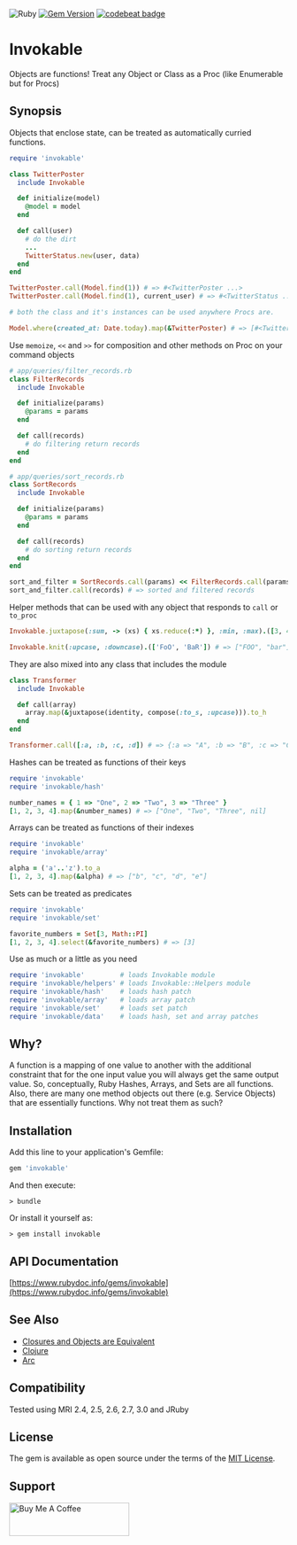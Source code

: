 ![Ruby](https://github.com/delonnewman/invokable/workflows/Ruby/badge.svg)
[![Gem Version](https://badge.fury.io/rb/invokable.svg)](https://badge.fury.io/rb/invokable)
[![codebeat badge](https://codebeat.co/badges/d5f47c2a-941f-42c1-a799-bc8169558745)](https://codebeat.co/projects/github-com-delonnewman-invokable-master)

# Invokable

Objects are functions! Treat any Object or Class as a Proc (like Enumerable but for Procs)

## Synopsis

Objects that enclose state, can be treated as automatically curried functions.

```ruby
require 'invokable'

class TwitterPoster
  include Invokable

  def initialize(model)
    @model = model
  end

  def call(user)
    # do the dirt
    ...
    TwitterStatus.new(user, data)
  end
end

TwitterPoster.call(Model.find(1)) # => #<TwitterPoster ...>
TwitterPoster.call(Model.find(1), current_user) # => #<TwitterStatus ...>

# both the class and it's instances can be used anywhere Procs are.

Model.where(created_at: Date.today).map(&TwitterPoster) # => [#<TwitterPoster ...>, ...]
```

Use `memoize`, `<<` and `>>` for composition and other methods on Proc on your command objects

```ruby
# app/queries/filter_records.rb
class FilterRecords
  include Invokable

  def initialize(params)
    @params = params
  end

  def call(records)
    # do filtering return records
  end
end

# app/queries/sort_records.rb
class SortRecords
  include Invokable

  def initialize(params)
    @params = params
  end

  def call(records)
    # do sorting return records
  end
end

sort_and_filter = SortRecords.call(params) << FilterRecords.call(params)
sort_and_filter.call(records) # => sorted and filtered records
```

Helper methods that can be used with any object that responds to `call` or `to_proc`

```ruby
Invokable.juxtapose(:sum, -> (xs) { xs.reduce(:*) }, :min, :max).([3, 4, 6]) # => [13, 72, 3, 6]

Invokable.knit(:upcase, :downcase).(['FoO', 'BaR']) # => ["FOO", "bar"]
```

They are also mixed into any class that includes the module

```ruby
class Transformer
  include Invokable

  def call(array)
    array.map(&juxtapose(identity, compose(:to_s, :upcase))).to_h
  end
end

Transformer.call([:a, :b, :c, :d]) # => {:a => "A", :b => "B", :c => "C", :d => "D"} 
```

Hashes can be treated as functions of their keys

```ruby
require 'invokable'
require 'invokable/hash'

number_names = { 1 => "One", 2 => "Two", 3 => "Three" }
[1, 2, 3, 4].map(&number_names) # => ["One", "Two", "Three", nil]
```

Arrays can be treated as functions of their indexes

```ruby
require 'invokable'
require 'invokable/array'

alpha = ('a'..'z').to_a
[1, 2, 3, 4].map(&alpha) # => ["b", "c", "d", "e"]
```

Sets can be treated as predicates

```ruby
require 'invokable'
require 'invokable/set'

favorite_numbers = Set[3, Math::PI]
[1, 2, 3, 4].select(&favorite_numbers) # => [3]
```

Use as much or a little as you need

```ruby
require 'invokable'         # loads Invokable module
require 'invokable/helpers' # loads Invokable::Helpers module
require 'invokable/hash'    # loads hash patch
require 'invokable/array'   # loads array patch
require 'invokable/set'     # loads set patch
require 'invokable/data'    # loads hash, set and array patches
```

## Why?

A function is a mapping of one value to another with the additional constraint that for the one input value you will
always get the same output value. So, conceptually, Ruby Hashes, Arrays, and Sets are all functions. Also, there are
many one method objects out there (e.g. Service Objects) that are essentially functions. Why not treat them as such?

## Installation

Add this line to your application's Gemfile:

```ruby
gem 'invokable'
```

And then execute:

    > bundle

Or install it yourself as:

    > gem install invokable

## API Documentation

[https://www.rubydoc.info/gems/invokable](https://www.rubydoc.info/gems/invokable)

## See Also

  - [Closures and Objects are Equivalent](http://wiki.c2.com/?ClosuresAndObjectsAreEquivalent)
  - [Clojure](https://clojure.org)
  - [Arc](http://www.arclanguage.org)

## Compatibility

Tested using MRI 2.4, 2.5, 2.6, 2.7, 3.0 and JRuby

## License

The gem is available as open source under the terms of the [MIT License](https://opensource.org/licenses/MIT).

## Support

<a href="https://www.buymeacoffee.com/delonnewman" target="_blank"><img src="https://cdn.buymeacoffee.com/buttons/v2/default-yellow.png" alt="Buy Me A Coffee" style="height: 60px !important;width: 217px !important;" ></a>
